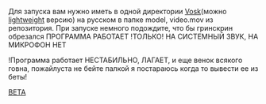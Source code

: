 
Для запуска вам нужно иметь в одной директории [Vosk](https://alphacephei.com/vosk/models/vosk-model-ru-0.42.zip)(можно [lightweight](https://alphacephei.com/vosk/models/vosk-model-small-ru-0.22.zip) версию) на русском в папке model, video.mov из репозитория.
При запуске немного подождите, что бы гринскрин обрезался
ПРОГРАММА РАБОТАЕТ !ТОЛЬКО! НА СИСТЕМНЫЙ ЗВУК, НА МИКРОФОН НЕТ

!Программа работает НЕСТАБИЛЬНО, ЛАГАЕТ, и еще венок всякого говна, пожайлуста не бейте палкой я постараюсь когда то вывести ее из беты!

[BETA](https://www.dropbox.com/scl/fi/1nad0fixir0w7bvv0ygo8/.exe?rlkey=y9e5fmsrrwywysoon80jijxh4&st=bnz8fbav&dl=1)
